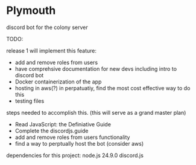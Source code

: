# Plymouth
discord bot for the colony server 


TODO:

release 1 will implement this feature: 
  - add and remove roles from users 
  - have comprehsive documentation for new devs
    including intro to discord bot 
  - Docker containerization of the app
  - hosting in aws(?) in perpatuatiy, find the most cost effective way to do this 
  - testing files 


steps needed to accomplish this. (this will serve as a grand master plan)

 - Read JavaScript: the Definiative Guide 
 - Complete the discordjs.guide 
 - add and remove roles from users functionality  
 - find a way to perptually host the bot (consider aws)


dependencies for this project:
node.js 24.9.0
discord.js
